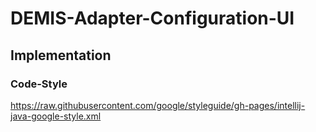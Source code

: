# DEMIS-Adapter-Configuration-UI

## Implementation 
### Code-Style
<https://raw.githubusercontent.com/google/styleguide/gh-pages/intellij-java-google-style.xml>

